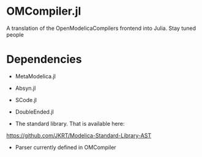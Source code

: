 # OMCompiler.jl
A translation of the OpenModelicaCompilers frontend into Julia. Stay tuned people

# Dependencies 

* MetaModelica.jl

* Absyn.jl

* SCode.jl

* DoubleEnded.jl

* The standard library. That is available here: 

https://github.com/JKRT/Modelica-Standard-Library-AST

* Parser currently defined in OMCompiler

